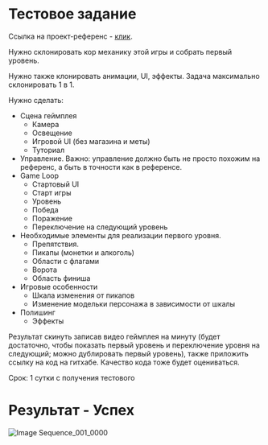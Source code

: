 # Тестовое задание

Ссылка на проект-референс - [клик](https://play.google.com/store/apps/details?id=com.ohmgames.richtopoor).

Нужно склонировать кор механику этой игры и собрать первый уровень.

Нужно также клонировать анимации, UI, эффекты. Задача максимально склонировать 1 в 1.

Нужно сделать:
- Сцена геймплея
    - Камера
    - Освещение
    - Игровой UI (без магазина и меты)
    - Туториал
- Управление. Важно: управление должно быть не просто похожим на референс, а быть в точности как в референсе.
- Game Loop
    - Стартовый UI
    - Старт игры
    - Уровень
    - Победа
    - Поражение
    - Переключение на следующий уровень
- Необходимые элементы для реализации первого уровня.
    - Препятствия.
    - Пикапы (монетки и алкоголь)
    - Области с флагами
    - Ворота
    - Область финиша
- Игровые особенности
    - Шкала изменения от пикапов
    - Изменение модельки персонажа в зависимости от шкалы
- Полишинг
    - Эффекты

Результат скинуть записав видео геймплея на минуту (будет достаточно, чтобы показать первый уровень и переключение уровня на следующий; можно дублировать первый уровень), также приложить ссылку на код на гитхабе.
Качество кода тоже будет оцениваться.

Срок: 1 сутки с получения тестового
# Результат - Успех
![Image Sequence_001_0000](https://github.com/user-attachments/assets/cde8f868-e35f-4678-b7cc-bd6ae4948223)
